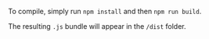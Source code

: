 To compile, simply run `npm install` and then `npm run build`.

The resulting `.js` bundle will appear in the `/dist` folder.